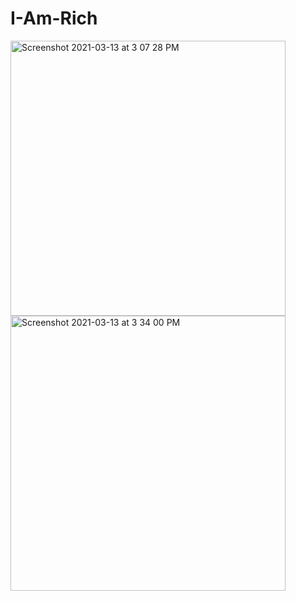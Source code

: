 # I-Am-Rich

<img width="440" alt="Screenshot 2021-03-13 at 3 07 28 PM" src="https://user-images.githubusercontent.com/65967490/111027462-888cae00-8416-11eb-9b6b-d46bcaf8fde8.png">
<img width="440" alt="Screenshot 2021-03-13 at 3 34 00 PM" src="https://user-images.githubusercontent.com/65967490/111027466-8aef0800-8416-11eb-8d22-20a38db08d16.png">
